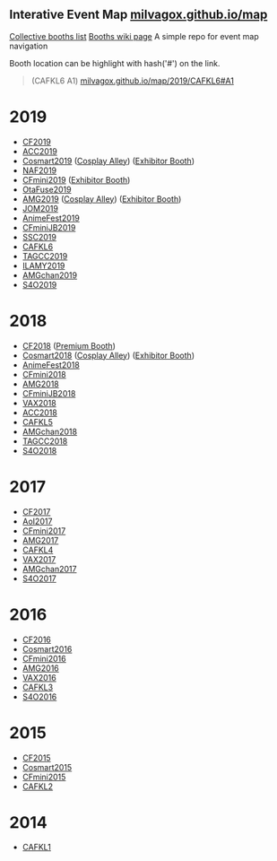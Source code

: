 Interative Event Map [milvagox.github.io/map](https://milvagox.github.io/map)
----
[Collective booths list](https://milvagox.github.io/map/booths)
[Booths wiki page](https://milvagox.miraheze.org/wiki/Main_Page)
A simple repo for event map navigation 

Booth location can be highlight with hash('#') on the link.
> (CAFKL6 A1) [milvagox.github.io/map/2019/CAFKL6#A1](https://milvagox.github.io/map/2019/CAFKL6#A1)


# 2019
- [CF2019](https://milvagox.github.io/map/2019/CF2019)
- [ACC2019](https://milvagox.github.io/map/2019/ACC2019)
- [Cosmart2019](https://milvagox.github.io/map/2019/Cosmart2019) ([Cosplay Alley](https://milvagox.github.io/map/2019/Cosmart2019C)) ([Exhibitor Booth](https://milvagox.github.io/map/2019/Cosmart2019E))
- [NAF2019](https://milvagox.github.io/map/2019/NAF2019)
- [CFmini2019](https://milvagox.github.io/map/2019/CFmini2019) ([Exhibitor Booth](https://milvagox.github.io/map/2019/CFmini2019E))
- [OtaFuse2019](https://milvagox.github.io/map/2019/OtaFuse2019)
- [AMG2019](https://milvagox.github.io/map/2019/AMG2019) ([Cosplay Alley](https://milvagox.github.io/map/2019/AMG2019C)) ([Exhibitor Booth](https://milvagox.github.io/map/2019/AMG2019E))
- [JOM2019](https://milvagox.github.io/map/2019/JOM2019)
- [AnimeFest2019](https://milvagox.github.io/map/2019/AnimeFest2019)
- [CFminiJB2019](https://milvagox.github.io/map/2019/CFminiJB2019)
- [SSC2019](https://milvagox.github.io/map/2019/SSC2019)
- [CAFKL6](https://milvagox.github.io/map/2019/CAFKL6)
- [TAGCC2019](https://milvagox.github.io/map/2019/TAGCC2019)
- [ILAMY2019](https://milvagox.github.io/map/2019/ILAMY2019)
- [AMGchan2019](https://milvagox.github.io/map/2019/AMGchan2019)
- [S4O2019](https://milvagox.github.io/map/2019/S4O2019)

# 2018
- [CF2018](https://milvagox.github.io/map/2018/cf2018-coor) ([Premium Booth](https://milvagox.github.io/map/2018/CF2018P))
- [Cosmart2018](https://milvagox.github.io/map/2018/Cosmart2018) ([Cosplay Alley](https://milvagox.github.io/map/2018/Cosmart2018C)) ([Exhibitor Booth](https://milvagox.github.io/map/2018/Cosmart2018E))
- [AnimeFest2018](https://milvagox.github.io/map/2018/AnimeFest2018)
- [CFmini2018](https://milvagox.github.io/map/2018/CFmini2018)
- [AMG2018](https://milvagox.github.io/map/2018/AMG2018)
- [CFminiJB2018](https://milvagox.github.io/map/2018/CFminiJB2018)
- [VAX2018](https://milvagox.github.io/map/2018/VAX2018)
- [ACC2018](https://milvagox.github.io/map/2018/ACC2018)
- [CAFKL5](https://milvagox.github.io/map/2018/CAFKL5)
- [AMGchan2018](https://milvagox.github.io/map/2018/AMGchan2018)
- [TAGCC2018](https://milvagox.github.io/map/2018/TAGCC2018)
- [S4O2018](https://milvagox.github.io/map/2018/S4O2018)

# 2017
- [CF2017](https://milvagox.github.io/map/2017/CF2017)
- [AoI2017](https://milvagox.github.io/map/2017/AoI2017)
- [CFmini2017](https://milvagox.github.io/map/2017/CFmini2017)
- [AMG2017](https://milvagox.github.io/map/2017/AMG2017)
- [CAFKL4](https://milvagox.github.io/map/2017/CAFKL4)
- [VAX2017](https://milvagox.github.io/map/2017/VAX2017)
- [AMGchan2017](https://milvagox.github.io/map/2017/AMGchan2017)
- [S4O2017](https://milvagox.github.io/map/2017/S4O2017)

# 2016
- [CF2016](https://milvagox.github.io/map/2016/CF2016)
- [Cosmart2016](https://milvagox.github.io/map/2016/Cosmart2016)
- [CFmini2016](https://milvagox.github.io/map/2016/CFmini2016)
- [AMG2016](https://milvagox.github.io/map/2016/AMG2016)
- [VAX2016](https://milvagox.github.io/map/2016/VAX2016)
- [CAFKL3](https://milvagox.github.io/map/2016/CAFKL3)
- [S4O2016](https://milvagox.github.io/map/2016/S4O2016)

# 2015
- [CF2015](https://milvagox.github.io/map/2015/CF2015)
- [Cosmart2015](https://milvagox.github.io/map/2015/Cosmart2015)
- [CFmini2015](https://milvagox.github.io/map/2015/CFmini2015)
- [CAFKL2](https://milvagox.github.io/map/2015/CAFKL2)

# 2014
- [CAFKL1](https://milvagox.github.io/map/2014/CAFKL1)